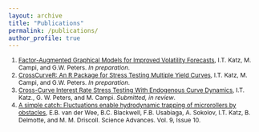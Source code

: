 ```yaml
---
layout: archive
title: "Publications"
permalink: /publications/
author_profile: true
---
```


<ol style="font-size: 0.85em;">
<li><a href="">Factor-Augmented Graphical Models for Improved Volatility Forecasts</a>, I.T. Katz, M. Campi, and G.W. Peters. <em>In preparation</em>. </li>
<li><a href="">CrossCurveR: An R Package for Stress Testing Multiple Yield Curves</a>, I.T. Katz, M. Campi, and G.W. Peters. <em>In preparation</em>. </li>
<li><a href="https://papers.ssrn.com/sol3/papers.cfm?abstract_id=5442034">Cross-Curve Interest Rate Stress Testing With Endogenous Curve Dynamics</a>, I.T. Katz., G. W. Peters, and M. Campi. <em>Submitted, in review</em>. </li>
<li><a href="https://www.science.org/doi/10.1126/sciadv.ade0320">A simple catch: Fluctuations enable hydrodynamic trapping of microrollers by obstacles</a>, E.B. van der Wee, B.C. Blackwell, F.B. Usabiaga, A. Sokolov, I.T. Katz, B. Delmotte, and M. M. Driscoll. Science Advances. Vol. 9, Issue 10. </li>
</ol> 